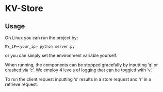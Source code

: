 # KV-Store

## Usage
On Linux you can run the project by:
```console
MY_IP=<your_ip> python server.py
```
or you can simply set the environment variable yourself.

When running, the components can be stopped gracefully by inputting ‘q’ or crashed via ‘c’.
We employ 4 levels of logging that can be toggled with ‘v’.

To run the client request inputting ‘s’ results in a store request and ‘r’ in a retrieve request.
